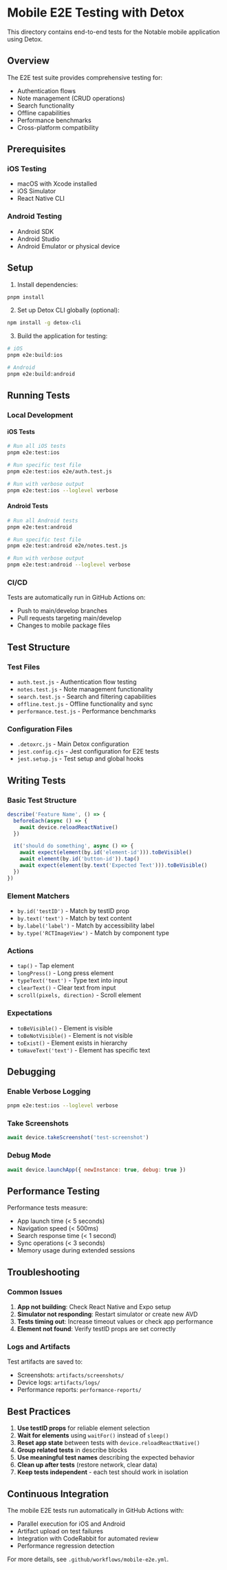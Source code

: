 # Mobile E2E Testing with Detox

This directory contains end-to-end tests for the Notable mobile application using Detox.

## Overview

The E2E test suite provides comprehensive testing for:

- Authentication flows
- Note management (CRUD operations)
- Search functionality
- Offline capabilities
- Performance benchmarks
- Cross-platform compatibility

## Prerequisites

### iOS Testing

- macOS with Xcode installed
- iOS Simulator
- React Native CLI

### Android Testing

- Android SDK
- Android Studio
- Android Emulator or physical device

## Setup

1. Install dependencies:

```bash
pnpm install
```

2. Set up Detox CLI globally (optional):

```bash
npm install -g detox-cli
```

3. Build the application for testing:

```bash
# iOS
pnpm e2e:build:ios

# Android
pnpm e2e:build:android
```

## Running Tests

### Local Development

#### iOS Tests

```bash
# Run all iOS tests
pnpm e2e:test:ios

# Run specific test file
pnpm e2e:test:ios e2e/auth.test.js

# Run with verbose output
pnpm e2e:test:ios --loglevel verbose
```

#### Android Tests

```bash
# Run all Android tests
pnpm e2e:test:android

# Run specific test file
pnpm e2e:test:android e2e/notes.test.js

# Run with verbose output
pnpm e2e:test:android --loglevel verbose
```

### CI/CD

Tests are automatically run in GitHub Actions on:

- Push to main/develop branches
- Pull requests targeting main/develop
- Changes to mobile package files

## Test Structure

### Test Files

- `auth.test.js` - Authentication flow testing
- `notes.test.js` - Note management functionality
- `search.test.js` - Search and filtering capabilities
- `offline.test.js` - Offline functionality and sync
- `performance.test.js` - Performance benchmarks

### Configuration Files

- `.detoxrc.js` - Main Detox configuration
- `jest.config.cjs` - Jest configuration for E2E tests
- `jest.setup.js` - Test setup and global hooks

## Writing Tests

### Basic Test Structure

```javascript
describe('Feature Name', () => {
  beforeEach(async () => {
    await device.reloadReactNative()
  })

  it('should do something', async () => {
    await expect(element(by.id('element-id'))).toBeVisible()
    await element(by.id('button-id')).tap()
    await expect(element(by.text('Expected Text'))).toBeVisible()
  })
})
```

### Element Matchers

- `by.id('testID')` - Match by testID prop
- `by.text('text')` - Match by text content
- `by.label('label')` - Match by accessibility label
- `by.type('RCTImageView')` - Match by component type

### Actions

- `tap()` - Tap element
- `longPress()` - Long press element
- `typeText('text')` - Type text into input
- `clearText()` - Clear text from input
- `scroll(pixels, direction)` - Scroll element

### Expectations

- `toBeVisible()` - Element is visible
- `toBeNotVisible()` - Element is not visible
- `toExist()` - Element exists in hierarchy
- `toHaveText('text')` - Element has specific text

## Debugging

### Enable Verbose Logging

```bash
pnpm e2e:test:ios --loglevel verbose
```

### Take Screenshots

```javascript
await device.takeScreenshot('test-screenshot')
```

### Debug Mode

```javascript
await device.launchApp({ newInstance: true, debug: true })
```

## Performance Testing

Performance tests measure:

- App launch time (< 5 seconds)
- Navigation speed (< 500ms)
- Search response time (< 1 second)
- Sync operations (< 3 seconds)
- Memory usage during extended sessions

## Troubleshooting

### Common Issues

1. **App not building**: Check React Native and Expo setup
2. **Simulator not responding**: Restart simulator or create new AVD
3. **Tests timing out**: Increase timeout values or check app performance
4. **Element not found**: Verify testID props are set correctly

### Logs and Artifacts

Test artifacts are saved to:

- Screenshots: `artifacts/screenshots/`
- Device logs: `artifacts/logs/`
- Performance reports: `performance-reports/`

## Best Practices

1. **Use testID props** for reliable element selection
2. **Wait for elements** using `waitFor()` instead of `sleep()`
3. **Reset app state** between tests with `device.reloadReactNative()`
4. **Group related tests** in describe blocks
5. **Use meaningful test names** describing the expected behavior
6. **Clean up after tests** (restore network, clear data)
7. **Keep tests independent** - each test should work in isolation

## Continuous Integration

The mobile E2E tests run automatically in GitHub Actions with:

- Parallel execution for iOS and Android
- Artifact upload on test failures
- Integration with CodeRabbit for automated review
- Performance regression detection

For more details, see `.github/workflows/mobile-e2e.yml`.
